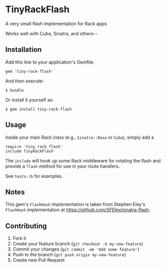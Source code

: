 # TinyRackFlash

A very small flash implementation for Rack apps

Works well with Cuba, Sinatra, and others--

## Installation

Add this line to your application's Gemfile:

    gem 'tiny-rack-flash'

And then execute:

    $ bundle

Or install it yourself as:

    $ gem install tiny-rack-flash

## Usage

Inside your main Rack class (e.g., `Sinatra::Base` or `Cuba`), simply add a

    require 'tiny_rack_flash'
    include TinyRackFlash

The `include` will hook up some Rack middleware for rotating the flash and provide a `flash` method for use in your route handlers.

See `tests.rb` for examples.

## Notes

This gem's `FlashHash` implementation is taken from Stephen Eley's `FlashHash` implementation at https://github.com/SFEley/sinatra-flash.

## Contributing

1. Fork it
2. Create your feature branch (`git checkout -b my-new-feature`)
3. Commit your changes (`git commit -am 'Add some feature'`)
4. Push to the branch (`git push origin my-new-feature`)
5. Create new Pull Request
